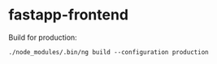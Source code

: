 # fastapp-frontend

Build for production:
~~~
./node_modules/.bin/ng build --configuration production
~~~

